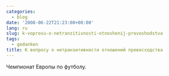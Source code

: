 ```yaml
---
categories:
  - blog
date: '2008-06-22T21:23:00+00:00'
lang: ru
slug: k-voprosu-o-netranzitivnosti-otnoshenij-prevoshodstva
tags:
  - gedanken
title: К вопросу о нетранзитивности отношений превосходства
---
```




Чемпионат Европы по футболу.